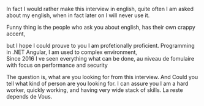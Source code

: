

In fact I would rather make this interview in english, 
quite often I am asked about my english, when in fact later on I will never use it. 

Funny thing is the people who ask you about english, has their own crappy accent, 

but I hope I could prouve to you I am profetionally proficient. 
Programming in .NET Angular, I am used to complex environment,  
Since 2016 I ve seen everything what can be done, au niveau de fomulaire
with focus on performance and security

The question is, what are you looking for from this interview. 
And Could you tell what kind of person are you looking for. 
I can assure you I am a hard worker, quickly working, and having very wide stack of skills. 
La reste depends de Vous. 